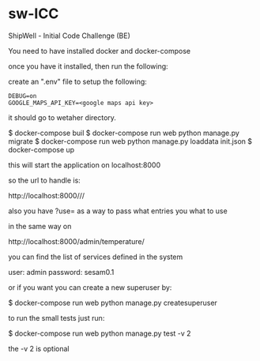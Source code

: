 # sw-ICC
ShipWell - Initial Code Challenge (BE)


You need to have installed docker and docker-compose

once you have it installed, then run the following:

create an ".env" file to setup the following:

	DEBUG=on
	GOOGLE_MAPS_API_KEY=<google maps api key>

it should go to wetaher directory.

$ docker-compose buil
$ docker-compose run web python manage.py migrate
$ docker-compose run web python manage.py loaddata init.json
$ docker-compose up


this will start the application on localhost:8000

so the url to handle is:

http://localhost:8000/<longitude>/<latitude>/

also you have ?use= as a way to pass what entries you what to use

in the same way on 

http://localhost:8000/admin/temperature/

you can find the list of services defined in the system

user: admin
password: sesam0.1

or if you want you can create a new superuser by:

$ docker-compose run web python manage.py createsuperuser

to run the small tests just run:

$ docker-compose run web python manage.py test -v 2

the -v 2 is optional
